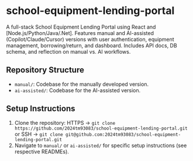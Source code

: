 # school-equipment-lending-portal
A full-stack School Equipment Lending Portal using React and [Node.js/Python/Java/.Net]. Features manual and AI-assisted (Copilot/Claude/Cursor) versions with user authentication, equipment management, borrowing/return, and dashboard. Includes API docs, DB schema, and reflection on manual vs. AI workflows.

## Repository Structure
- `manual/`: Codebase for the manually developed version.
- `ai-assisted/`: Codebase for the AI-assisted version.

## Setup Instructions
1. Clone the repository: HTTPS -> `git clone https://github.com/2024tm93083/school-equipment-lending-portal.git` or SSH -> `git clone git@github.com:2024tm93083/school-equipment-lending-portal.git`
2. Navigate to `manual/` or `ai-assisted/` for specific setup instructions (see respective READMEs).
